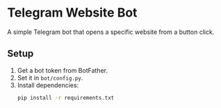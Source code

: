 # Telegram Website Bot

A simple Telegram bot that opens a specific website from a button click.

## Setup

1. Get a bot token from BotFather.
2. Set it in `bot/config.py`.
3. Install dependencies:
   ```bash
   pip install -r requirements.txt
   ```
